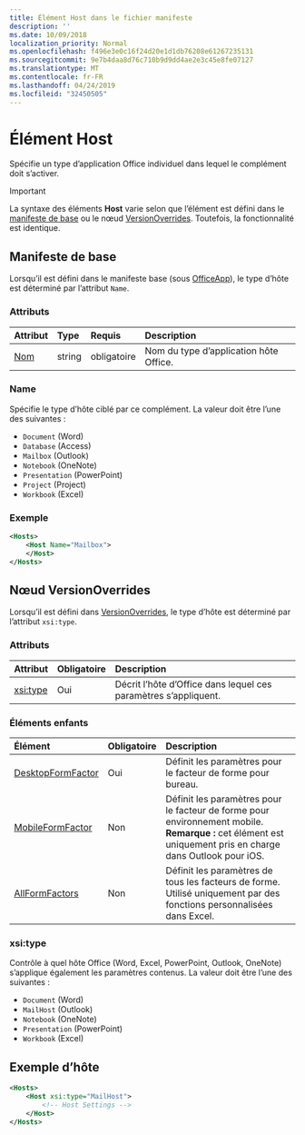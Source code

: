 ```yaml
---
title: Élément Host dans le fichier manifeste
description: ''
ms.date: 10/09/2018
localization_priority: Normal
ms.openlocfilehash: f496e3e0c16f24d20e1d1db76208e61267235131
ms.sourcegitcommit: 9e7b4daa8d76c710b9d9dd4ae2e3c45e8fe07127
ms.translationtype: MT
ms.contentlocale: fr-FR
ms.lasthandoff: 04/24/2019
ms.locfileid: "32450505"
---
```

# <a name="host-element"></a>Élément Host

Spécifie un type d’application Office individuel dans lequel le complément doit s’activer.

> [!IMPORTANT] 
> La syntaxe des éléments **Host** varie selon que l’élément est défini dans le [manifeste de base](#basic-manifest) ou le nœud [VersionOverrides](#versionoverrides-node). Toutefois, la fonctionnalité est identique.  

## <a name="basic-manifest"></a>Manifeste de base

Lorsqu’il est défini dans le manifeste base (sous [OfficeApp](officeapp.md)), le type d’hôte est déterminé par l’attribut `Name`.   

### <a name="attributes"></a>Attributs

| Attribut     | Type   | Requis | Description                                      |
|:--------------|:-------|:---------|:-------------------------------------------------|
| [Nom](#name) | string | obligatoire | Nom du type d’application hôte Office. |

### <a name="name"></a>Name
Spécifie le type d’hôte ciblé par ce complément. La valeur doit être l’une des suivantes :

- `Document` (Word)
- `Database` (Access)
- `Mailbox` (Outlook)
- `Notebook` (OneNote)
- `Presentation` (PowerPoint)
- `Project` (Project)
- `Workbook` (Excel)

### <a name="example"></a>Exemple
```xml
<Hosts>
    <Host Name="Mailbox">
    </Host>
</Hosts>
```

## <a name="versionoverrides-node"></a>Nœud VersionOverrides
Lorsqu’il est défini dans [VersionOverrides](versionoverrides.md), le type d’hôte est déterminé par l’attribut `xsi:type`. 

### <a name="attributes"></a>Attributs

|  Attribut  |  Obligatoire  |  Description  |
|:-----|:-----|:-----|
|  [xsi:type](#xsitype)  |  Oui  | Décrit l’hôte d’Office dans lequel ces paramètres s’appliquent.|

### <a name="child-elements"></a>Éléments enfants

|  Élément |  Obligatoire  |  Description  |
|:-----|:-----|:-----|
|  [DesktopFormFactor](desktopformfactor.md)    |  Oui   |  Définit les paramètres pour le facteur de forme pour bureau. |
|  [MobileFormFactor](mobileformfactor.md)    |  Non   |  Définit les paramètres pour le facteur de forme pour environnement mobile. **Remarque :** cet élément est uniquement pris en charge dans Outlook pour iOS. |
|  [AllFormFactors](allformfactors.md)    |  Non   |  Définit les paramètres de tous les facteurs de forme. Utilisé uniquement par des fonctions personnalisées dans Excel. |

### <a name="xsitype"></a>xsi:type

Contrôle à quel hôte Office (Word, Excel, PowerPoint, Outlook, OneNote) s’applique également les paramètres contenus. La valeur doit être l’une des suivantes :

- `Document` (Word)
- `MailHost` (Outlook)    
- `Notebook` (OneNote)
- `Presentation` (PowerPoint)
- `Workbook` (Excel)

## <a name="host-example"></a>Exemple d’hôte 
```xml
<Hosts>
    <Host xsi:type="MailHost">
        <!-- Host Settings -->
    </Host>
</Hosts>
```
